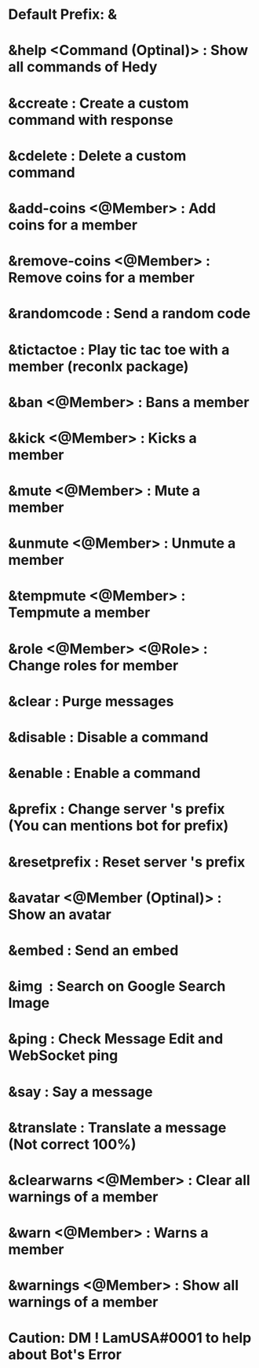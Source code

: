 # Default Prefix: &
# &help <Command (Optinal)> : Show all commands of Hedy
# &ccreate <Command Name> <Command Response> : Create a custom command with response
# &cdelete <Command Name> : Delete a custom command
# &add-coins <@Member> <Coins> : Add coins for a member
# &remove-coins <@Member> <Coins> : Remove coins for a member
# &randomcode : Send a random code
# &tictactoe : Play tic tac toe with a member (reconlx package)
# &ban <@Member> <Reason> : Bans a member
# &kick <@Member> <Reason> : Kicks a member
# &mute <@Member> <Reason> : Mute a member
# &unmute <@Member> <Reason> : Unmute a member
# &tempmute <@Member> <Reason> : Tempmute a member
# &role <@Member> <@Role> : Change roles for member
# &clear <Amount> : Purge messages
# &disable <Command> : Disable a command
# &enable <Command> : Enable a command
# &prefix <Prefix> : Change server 's prefix (You can mentions bot for prefix)
# &resetprefix : Reset server 's prefix
# &avatar <@Member (Optinal)> : Show an avatar
# &embed <Color> <Description> : Send an embed
# &img <Image> : Search on Google Search Image
# &ping : Check Message Edit and WebSocket ping
# &say <Message> : Say a message
# &translate <Language Code> <Message> : Translate a message (Not correct 100%)
# &clearwarns <@Member> : Clear all warnings of a member
# &warn <@Member> : Warns a member
# &warnings <@Member> : Show all warnings of a member
  
# Caution: DM ! LamUSA#0001 to help about Bot's Error
